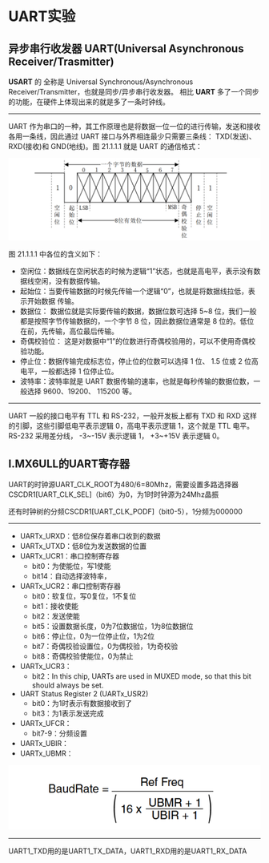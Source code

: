 # UART实验



## 异步串行收发器 UART(Universal Asynchronous Receiver/Trasmitter)



**USART** 的 全称是 Universal Synchronous/Asynchronous Receiver/Transmitter，也就是同步/异步串行收发器。 相比 **UART** 多了一个同步的功能，在硬件上体现出来的就是多了一条时钟线。 
***
UART 作为串口的一种，其工作原理也是将数据一位一位的进行传输，发送和接收各用一条线，因此通过 UART 接口与外界相连最少只需要三条线： TXD(发送)、 RXD(接收)和 GND(地线)。图 21.1.1.1 就是 UART 的通信格式：

![image-20250310201248469](./UART.assets/image-20250310201248469.png)

图 21.1.1.1 中各位的含义如下：
- 空闲位：数据线在空闲状态的时候为逻辑“1”状态，也就是高电平，表示没有数据线空闲，没有数据传输。
- 起始位：当要传输数据的时候先传输一个逻辑“0”，也就是将数据线拉低，表示开始数据
传输。
- 数据位： 数据位就是实际要传输的数据，数据位数可选择 5~8 位，我们一般都是按照字节传输数据的，一个字节 8 位，因此数据位通常是 8 位的。低位在前，先传输，高位最后传输。
- 奇偶校验位： 这是对数据中“1”的位数进行奇偶校验用的，可以不使用奇偶校验功能。
- 停止位：数据传输完成标志位，停止位的位数可以选择 1 位、 1.5 位或 2 位高电平，一般都选择 1 位停止位。
- 波特率：波特率就是 UART 数据传输的速率，也就是每秒传输的数据位数，一般选择 9600、19200、 115200 等。
***


UART 一般的接口电平有 TTL 和 RS-232，一般开发板上都有 TXD 和 RXD 这样的引脚，这些引脚低电平表示逻辑 0，高电平表示逻辑 1，这个就是 TTL 电平。 RS-232 采用差分线， -3~-15V 表示逻辑 1， +3~+15V 表示逻辑 0。



## I.MX6ULL的UART寄存器



UART的时钟源UART_CLK_ROOT为480/6=80Mhz，需要设置多路选择器CSCDR1[UART_CLK_SEL]（bit6）为0，为1时时钟源为24Mhz晶振

还有时钟树的分频CSCDR1[UART_CLK_PODF]（bit0-5），1分频为000000
***


- UARTx_URXD：低8位保存着串口收到的数据
- UARTx_UTXD：低8位为发送数据的位置
- UARTx_UCR1：串口控制寄存器
	- bit0：为使能位，写1使能
	- bit14：自动选择波特率，
- UARTx_UCR2：串口控制寄存器
	- bit0：软复位，写0复位，1不复位
	- bit1：接收使能
	- bit2：发送使能
	- bit5：设置数据长度，0为7位数据位，1为8位数据位
	- bit6：停止位，0为一位停止位，1为2位
	- bit7：奇偶校验设置位，0为偶校验，1为奇校验
	- bit8：奇偶校验使能位，0为禁止
- UARTx_UCR3：
	- bit2：In this chip, UARTs are used in MUXED mode, so that this bit should always be set.
- UART Status Register 2 (UARTx_USR2)
	- bit0：为1时表示有数据接收到了
	- bit3：为1表示发送完成
- UARTx_UFCR：
	- bit7-9：分频设置
- UARTx_UBIR：
- UARTx_UBMR：

![image-20250310204555467](./UART.assets/image-20250310204555467.png)
***


UART1_TXD用的是UART1_TX_DATA，UART1_RXD用的是UART1_RX_DATA


